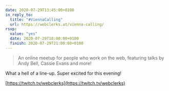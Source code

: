 ```yaml
---
date: 2020-07-29T13:45:00+0100
in_reply_to:
  title: "#ViennaCalling"
  url: https://webclerks.at/vienna-calling/
rsvp:
  value: "yes"
  date: 2020-07-29T18:00:00+0100
  finish: 2020-07-29T21:00:00+0100
---
```


> An online meetup for people who work on the web, featuring talks by Andy Bell, Cassie Evans and more!

What a hell of a line-up. Super excited for this evening!

[https://twitch.tv/webclerks](https://twitch.tv/webclerks)
